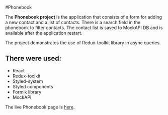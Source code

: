 #Phonebook

The **Phonebook project** is the application that consists of a form for adding
a new contact and a list of contacts. There is a search field in the phonebook
to filter contacts. The contact list is saved to MockAPI DB and is available
after the application restart.

The project demonstrates the use of Redux-toolkit library in async queries.

## There were used:

- React
- Redux-toolkit
- Styled-system
- Styled components
- Formik library
- MockAPI

The live Phonebook page is
[here](https://marisereda.github.io/goit-react-hw-07-phonebook/).
